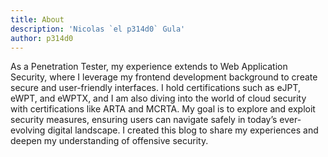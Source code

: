 ```yaml
---
title: About
description: 'Nicolas `el p314d0` Gula'
author: p314d0
---
```


As a Penetration Tester, my experience extends to Web Application Security, where I leverage my frontend development background to create secure and user-friendly interfaces. I hold certifications such as eJPT, eWPT, and eWPTX, and I am also diving into the world of cloud security with certifications like ARTA and MCRTA. My goal is to explore and exploit security measures, ensuring users can navigate safely in today’s ever-evolving digital landscape. I created this blog to share my experiences and deepen my understanding of offensive security.
